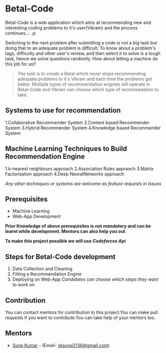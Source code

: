 # Betal-Code
Betal-Code is a web application which aims at recommending new and interesting coding problems to it's user(Vikram) and the process continues.... ;p

Switching to the next problem after submitting a code is not a big task but doing that to an adequate problem is difficult.
To know about a problem's tags, difficulty and other user's review, and then select it to solve is a tough task, hence we solve questions randomly. How about letting a machine do this job for us!!

> The task is to create a Betal which never stops recommending adequate problems to it's Vikram and each time the problems get better.
> Multiple types of recommendation engines will operate in Betal-Code and Vikram can choose which type of recommedation to take.

## Systems to use for recommendation
1.Collaborative Recommender System
2.Content based Recommender System
3.Hybrid Recommender System
4.Knowledge based Recommender System

## Machine Learning Techniques to Build Recommendation Engine
1.k-nearest neighbours approach
2.Association Rules appraoch
3.Matrix Factorisation approach
4.Deep NeuralNetworks approach

*Any other techniques or systems are welcome as feature requests in Issues*

## Prerequisites
* Machine Learning
* Web-App Development

**Prior Knowledge of above prerequisites is not *mandatory* and can be learnt while development. Mentors can also help you out**

**To make this project possible we will use *Codeforces Api***

## Steps for Betal-Code development
1. Data Collection and Cleaning 
2. Fitting a Recommendation Engine
3. Deploying on Web-App
*Candidates can choose which steps they want to work on*

## Contribution
You can contact mentors for contribution to this project.You can make pull requests if you want to contribute.You can take help of your mentors too.

## Mentors
* [Suraj Kumar](https://github.com/shazz10) - (Email- sksuraj2136@gmail.com)
